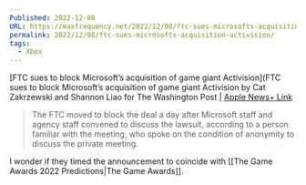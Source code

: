 ```yaml
---
Published: 2022-12-08
URL: https://maxfrequency.net/2022/12/08/ftc-sues-microsofts-acquisition-activision/
permalink: 2022/12/08/ftc-sues-microsofts-acquisition-activision/
tags:
  - Xbox
---
```

[FTC sues to block Microsoft’s acquisition of game giant Activision](FTC sues to block Microsoft’s acquisition of game giant Activision by Cat Zakrzewski and Shannon Liao for The Washington Post | [Apple News+ Link](https://apple.news/AnDeWUoYeSpuGT9IHcTDIrw)

> The FTC moved to block the deal a day after Microsoft staff and agency staff convened to discuss the lawsuit, according to a person familiar with the meeting, who spoke on the condition of anonymity to discuss the private meeting.

I wonder if they timed the announcement to coincide with [[The Game Awards 2022 Predictions|The Game Awards]].